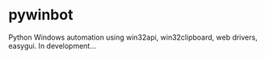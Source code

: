 # pywinbot
Python Windows automation using win32api, win32clipboard, web drivers, easygui. In development...
